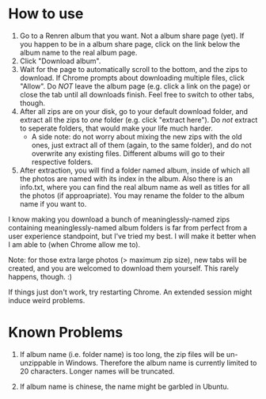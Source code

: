 How to use
====

1. Go to a Renren album that you want. Not a album share page (yet). If you happen to be in a album share page, click on the link below the album name to the real album page. 
2. Click "Download album". 
3. Wait for the page to automatically scroll to the bottom, and the zips to download. If Chrome prompts about downloading multiple files, click "Allow". Do *NOT* leave the album page (e.g. click a link on the page) or close the tab until all downloads finish. Feel free to switch to other tabs, though. 
4. After all zips are on your disk, go to your default download folder, and extract all the zips to *one* folder (e.g. click "extract here"). Do *not* extract to seperate folders, that would make your life much harder. 
   * A side note: do not worry about mixing the new zips with the old ones, just extract all of them (again, to the same folder), and do not overwrite any existing files. Different albums will go to their respective folders. 
5. After extraction, you will find a folder named album<albumId>, inside of which all the photos are named with its index in the album. Also there is an info.txt, where you can find the real album name as well as titles for all the photos (if approapriate). You may rename the folder to the album name if you want to. 

I know making you download a bunch of meaninglessly-named zips containing meaninglessly-named album folders is far from perfect from a user experience standpoint, but I've tried my best. I will make it better when I am able to (when Chrome allow me to). 

Note: for those extra large photos (> maximum zip size), new tabs will be created, and you are welcomed to download them yourself. This rarely happens, though. :)

If things just don't work, try restarting Chrome. An extended session might induce weird problems. 

Known Problems
====

1. If album name (i.e. folder name) is too long, the zip files will be un-unzippable in Windows. Therefore the album name is currently limited to 20 characters. Longer names will be truncated. 

2. If album name is chinese, the name might be garbled in Ubuntu. 


